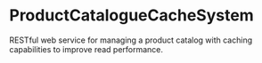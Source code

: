 # ProductCatalogueCacheSystem
RESTful web service for managing a product catalog with caching capabilities to improve read performance.
